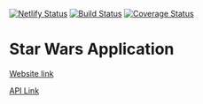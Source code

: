 [![Netlify Status](https://api.netlify.com/api/v1/badges/bb13a07f-2783-4b78-a8a8-9102d0033ea0/deploy-status)](https://app.netlify.com/sites/ecstatic-shirley-575820/deploys)
[![Build Status](https://www.travis-ci.com/ezkemboi/star-wars-client.svg?branch=main)](https://www.travis-ci.com/ezkemboi/star-wars-client)
[![Coverage Status](https://coveralls.io/repos/github/ezkemboi/star-wars-client/badge.svg?branch=main)](https://coveralls.io/github/ezkemboi/star-wars-client?branch=main)
# Star Wars Application
[Website link](https://ecstatic-shirley-575820.netlify.app/)

[API Link](https://star-wars-api-kemboi.herokuapp.com)
